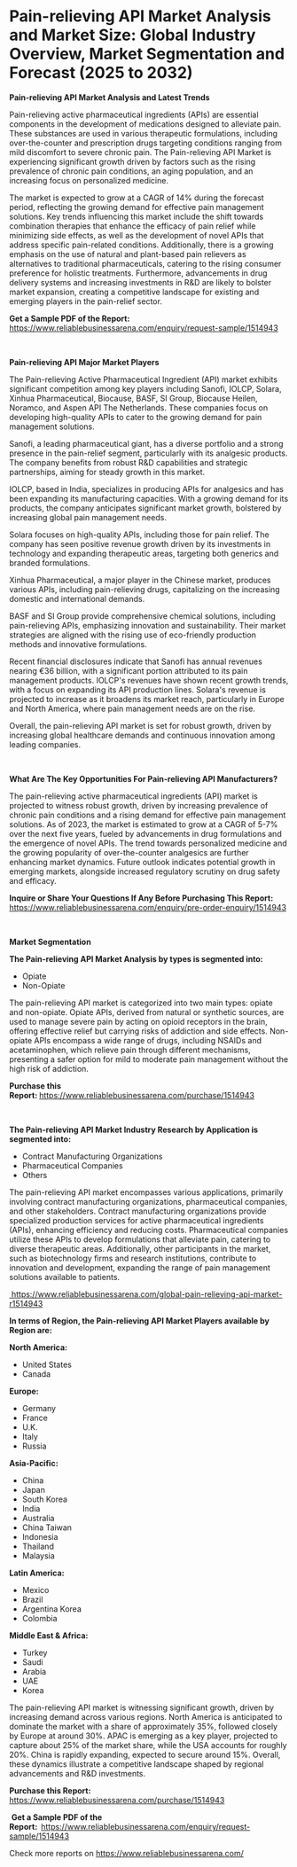 <p><h1>Pain-relieving API Market Analysis and Market Size: Global Industry Overview, Market Segmentation and Forecast (2025 to 2032)</h1></p><p><strong>Pain-relieving API Market Analysis and Latest Trends</strong></p>
<p><p>Pain-relieving active pharmaceutical ingredients (APIs) are essential components in the development of medications designed to alleviate pain. These substances are used in various therapeutic formulations, including over-the-counter and prescription drugs targeting conditions ranging from mild discomfort to severe chronic pain. The Pain-relieving API Market is experiencing significant growth driven by factors such as the rising prevalence of chronic pain conditions, an aging population, and an increasing focus on personalized medicine.</p><p>The market is expected to grow at a CAGR of 14% during the forecast period, reflecting the growing demand for effective pain management solutions. Key trends influencing this market include the shift towards combination therapies that enhance the efficacy of pain relief while minimizing side effects, as well as the development of novel APIs that address specific pain-related conditions. Additionally, there is a growing emphasis on the use of natural and plant-based pain relievers as alternatives to traditional pharmaceuticals, catering to the rising consumer preference for holistic treatments. Furthermore, advancements in drug delivery systems and increasing investments in R&D are likely to bolster market expansion, creating a competitive landscape for existing and emerging players in the pain-relief sector.</p></p>
<p><strong>Get a Sample PDF of the Report:&nbsp;</strong> <a href="https://www.reliablebusinessarena.com/enquiry/request-sample/1514943?utm_campaign=1932&utm_medium=2&utm_source=Github&utm_content=ia&utm_term=18012025&utm_id=pain-relieving-api">https://www.reliablebusinessarena.com/enquiry/request-sample/1514943</a></p>
<p>&nbsp;</p>
<p><strong>Pain-relieving API Major Market Players</strong></p>
<p><p>The Pain-relieving Active Pharmaceutical Ingredient (API) market exhibits significant competition among key players including Sanofi, IOLCP, Solara, Xinhua Pharmaceutical, Biocause, BASF, SI Group, Biocause Heilen, Noramco, and Aspen API The Netherlands. These companies focus on developing high-quality APIs to cater to the growing demand for pain management solutions.</p><p>Sanofi, a leading pharmaceutical giant, has a diverse portfolio and a strong presence in the pain-relief segment, particularly with its analgesic products. The company benefits from robust R&D capabilities and strategic partnerships, aiming for steady growth in this market.</p><p>IOLCP, based in India, specializes in producing APIs for analgesics and has been expanding its manufacturing capacities. With a growing demand for its products, the company anticipates significant market growth, bolstered by increasing global pain management needs.</p><p>Solara focuses on high-quality APIs, including those for pain relief. The company has seen positive revenue growth driven by its investments in technology and expanding therapeutic areas, targeting both generics and branded formulations.</p><p>Xinhua Pharmaceutical, a major player in the Chinese market, produces various APIs, including pain-relieving drugs, capitalizing on the increasing domestic and international demands.</p><p>BASF and SI Group provide comprehensive chemical solutions, including pain-relieving APIs, emphasizing innovation and sustainability. Their market strategies are aligned with the rising use of eco-friendly production methods and innovative formulations.</p><p>Recent financial disclosures indicate that Sanofi has annual revenues nearing €36 billion, with a significant portion attributed to its pain management products. IOLCP's revenues have shown recent growth trends, with a focus on expanding its API production lines. Solara's revenue is projected to increase as it broadens its market reach, particularly in Europe and North America, where pain management needs are on the rise. </p><p>Overall, the pain-relieving API market is set for robust growth, driven by increasing global healthcare demands and continuous innovation among leading companies.</p></p>
<p>&nbsp;</p>
<p><strong>What Are The Key Opportunities For Pain-relieving API Manufacturers?</strong></p>
<p><p>The pain-relieving active pharmaceutical ingredients (API) market is projected to witness robust growth, driven by increasing prevalence of chronic pain conditions and a rising demand for effective pain management solutions. As of 2023, the market is estimated to grow at a CAGR of 5-7% over the next five years, fueled by advancements in drug formulations and the emergence of novel APIs. The trend towards personalized medicine and the growing popularity of over-the-counter analgesics are further enhancing market dynamics. Future outlook indicates potential growth in emerging markets, alongside increased regulatory scrutiny on drug safety and efficacy.</p></p>
<p><strong>Inquire or Share Your Questions If Any Before Purchasing This Report:</strong> <a href="https://www.reliablebusinessarena.com/enquiry/pre-order-enquiry/1514943?utm_campaign=1932&utm_medium=2&utm_source=Github&utm_content=ia&utm_term=18012025&utm_id=pain-relieving-api">https://www.reliablebusinessarena.com/enquiry/pre-order-enquiry/1514943</a></p>
<p>&nbsp;</p>
<p><strong>Market Segmentation</strong></p>
<p><strong>The Pain-relieving API Market Analysis by types is segmented into:</strong></p>
<p><ul><li>Opiate</li><li>Non-Opiate</li></ul></p>
<p><p>The pain-relieving API market is categorized into two main types: opiate and non-opiate. Opiate APIs, derived from natural or synthetic sources, are used to manage severe pain by acting on opioid receptors in the brain, offering effective relief but carrying risks of addiction and side effects. Non-opiate APIs encompass a wide range of drugs, including NSAIDs and acetaminophen, which relieve pain through different mechanisms, presenting a safer option for mild to moderate pain management without the high risk of addiction.</p></p>
<p><strong>Purchase this Report:&nbsp;</strong><a href="https://www.reliablebusinessarena.com/purchase/1514943?utm_campaign=1932&utm_medium=2&utm_source=Github&utm_content=ia&utm_term=18012025&utm_id=pain-relieving-api">https://www.reliablebusinessarena.com/purchase/1514943</a></p>
<p>&nbsp;</p>
<p><strong>The Pain-relieving API Market Industry Research by Application is segmented into:</strong></p>
<p><ul><li>Contract Manufacturing Organizations</li><li>Pharmaceutical Companies</li><li>Others</li></ul></p>
<p><p>The pain-relieving API market encompasses various applications, primarily involving contract manufacturing organizations, pharmaceutical companies, and other stakeholders. Contract manufacturing organizations provide specialized production services for active pharmaceutical ingredients (APIs), enhancing efficiency and reducing costs. Pharmaceutical companies utilize these APIs to develop formulations that alleviate pain, catering to diverse therapeutic areas. Additionally, other participants in the market, such as biotechnology firms and research institutions, contribute to innovation and development, expanding the range of pain management solutions available to patients.</p></p>
<p><a href="https://www.reliablebusinessarena.com/global-pain-relieving-api-market-r1514943?utm_campaign=1932&utm_medium=2&utm_source=Github&utm_content=ia&utm_term=18012025&utm_id=pain-relieving-api">&nbsp;https://www.reliablebusinessarena.com/global-pain-relieving-api-market-r1514943</a></p>
<p><strong>In terms of Region, the Pain-relieving API Market Players available by Region are:</strong></p>
<p>
    <p> <strong> North America: </strong>
        <ul>
            <li>United States</li>
            <li>Canada</li>
        </ul>
        </p> 
    <p> <strong> Europe: </strong>
        <ul>
            <li>Germany</li>
            <li>France</li>
            <li>U.K.</li>
            <li>Italy</li>
            <li>Russia</li>
        </ul>
        </p> 
    <p> <strong> Asia-Pacific: </strong>
        <ul>
            <li>China</li>
            <li>Japan</li>
            <li>South Korea</li>
            <li>India</li>
            <li>Australia</li>
            <li>China Taiwan</li>
            <li>Indonesia</li>
            <li>Thailand</li>
            <li>Malaysia</li>
        </ul>
        </p> 
    <p> <strong> Latin America: </strong>
        <ul>
            <li>Mexico</li>
            <li>Brazil</li>
            <li>Argentina Korea</li>
            <li>Colombia</li>
        </ul>
        </p> 
    <p> <strong> Middle East & Africa: </strong>
        <ul>
            <li>Turkey</li>
            <li>Saudi</li>
            <li>Arabia</li>
            <li>UAE</li>
            <li>Korea</li>
        </ul>
    </p>
    </p>
<p><p>The pain-relieving API market is witnessing significant growth, driven by increasing demand across various regions. North America is anticipated to dominate the market with a share of approximately 35%, followed closely by Europe at around 30%. APAC is emerging as a key player, projected to capture about 25% of the market share, while the USA accounts for roughly 20%. China is rapidly expanding, expected to secure around 15%. Overall, these dynamics illustrate a competitive landscape shaped by regional advancements and R&D investments.</p></p>
<p><strong>Purchase this Report: </strong><a href="https://www.reliablebusinessarena.com/purchase/1514943?utm_campaign=1932&utm_medium=2&utm_source=Github&utm_content=ia&utm_term=18012025&utm_id=pain-relieving-api">https://www.reliablebusinessarena.com/purchase/1514943</a></p>
<p>&nbsp;<strong>Get a Sample PDF of the Report:&nbsp;&nbsp;</strong><a href="https://www.reliablebusinessarena.com/enquiry/request-sample/1514943?utm_campaign=1932&utm_medium=2&utm_source=Github&utm_content=ia&utm_term=18012025&utm_id=pain-relieving-api">https://www.reliablebusinessarena.com/enquiry/request-sample/1514943</a></p>
<p><strong></strong></p>
<p>Check more reports on <a href="https://www.reliablebusinessarena.com/?utm_campaign=1932&utm_medium=2&utm_source=Github&utm_content=ia&utm_term=18012025&utm_id=pain-relieving-api">https://www.reliablebusinessarena.com/</a></p>
